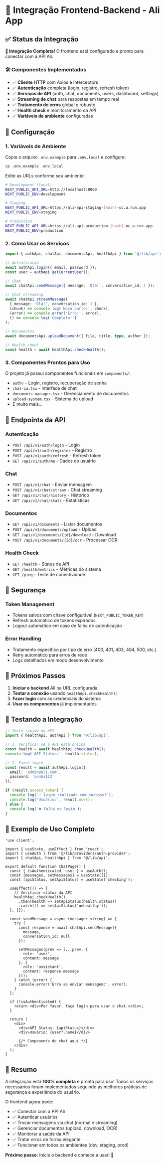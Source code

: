 # 🔗 Integração Frontend-Backend - Ali App

## ✅ Status da Integração

**🎉 Integração Completa!** O frontend está configurado e pronto para conectar com a API Ali.

### 🛠️ Componentes Implementados

- ✅ **Cliente HTTP** com Axios e interceptors
- ✅ **Autenticação** completa (login, registro, refresh token)
- ✅ **Serviços de API** (auth, chat, documents, users, dashboard, settings)
- ✅ **Streaming de chat** para respostas em tempo real
- ✅ **Tratamento de erros** global e robusto
- ✅ **Health check** e monitoramento da API
- ✅ **Variáveis de ambiente** configuradas

## 🔧 Configuração

### 1. Variáveis de Ambiente

Copie o arquivo `.env.example` para `.env.local` e configure:

```bash
cp .env.example .env.local
```

Edite as URLs conforme seu ambiente:

```bash
# Development (local)
NEXT_PUBLIC_API_URL=http://localhost:8000
NEXT_PUBLIC_ENV=development

# Staging
NEXT_PUBLIC_API_URL=https://ali-api-staging-[hash]-uc.a.run.app
NEXT_PUBLIC_ENV=staging

# Production
NEXT_PUBLIC_API_URL=https://ali-api-production-[hash]-uc.a.run.app
NEXT_PUBLIC_ENV=production
```

### 2. Como Usar os Serviços

```typescript
import { authApi, chatApi, documentsApi, healthApi } from '@/lib/api';

// Autenticação
await authApi.login({ email, password });
const user = authApi.getCurrentUser();

// Chat
await chatApi.sendMessage({ message: 'Olá!', conversation_id: 1 });

// Chat streaming
await chatApi.streamMessage(
  { message: 'Olá!', conversation_id: 1 },
  (chunk) => console.log('Nova parte:', chunk),
  (error) => console.error('Erro:', error),
  () => console.log('Completo!')
);

// Documentos
await documentsApi.uploadDocument({ file, title, type, author });

// Health check
const health = await healthApi.checkHealth();
```

### 3. Componentes Prontos para Uso

O projeto já possui componentes funcionais em `components/`:
- `auth/` - Login, registro, recuperação de senha
- `chat-ia.tsx` - Interface de chat
- `documents-manager.tsx` - Gerenciamento de documentos
- `upload-system.tsx` - Sistema de upload
- E muito mais...

## 📡 Endpoints da API

### Autenticação
- `POST /api/v1/auth/login` - Login
- `POST /api/v1/auth/register` - Registro
- `POST /api/v1/auth/refresh` - Refresh token
- `GET /api/v1/auth/me` - Dados do usuário

### Chat
- `POST /api/v1/chat` - Enviar mensagem
- `POST /api/v1/chat/stream` - Chat streaming
- `GET /api/v1/chat/history` - Histórico
- `GET /api/v1/chat/stats` - Estatísticas

### Documentos
- `GET /api/v1/documents` - Listar documentos
- `POST /api/v1/documents/upload` - Upload
- `GET /api/v1/documents/{id}/download` - Download
- `POST /api/v1/documents/{id}/ocr` - Processar OCR

### Health Check
- `GET /health` - Status da API
- `GET /health/metrics` - Métricas do sistema
- `GET /ping` - Teste de conectividade

## 🔐 Segurança

### Token Management
- Tokens salvos com chave configurável (`NEXT_PUBLIC_TOKEN_KEY`)
- Refresh automático de tokens expirados
- Logout automático em caso de falha de autenticação

### Error Handling
- Tratamento específico por tipo de erro (400, 401, 403, 404, 500, etc.)
- Retry automático para erros de rede
- Logs detalhados em modo desenvolvimento

## 🚀 Próximos Passos

1. **Iniciar o backend** Ali na URL configurada
2. **Testar a conexão** usando `healthApi.checkHealth()`
3. **Fazer login** com as credenciais do sistema
4. **Usar os componentes** já implementados

## 🧪 Testando a Integração

```typescript
// Teste rápido da API
import { healthApi, authApi } from '@/lib/api';

// 1. Verificar se a API está online
const health = await healthApi.checkHealth();
console.log('API Status:', health.status);

// 2. Fazer login
const result = await authApi.login({
  email: 'admin@ali.com',
  password: 'senha123'
});

if (result.access_token) {
  console.log('✅ Login realizado com sucesso!');
  console.log('Usuário:', result.user);
} else {
  console.log('❌ Falha no login');
}
```

## 📱 Exemplo de Uso Completo

```tsx
'use client';

import { useState, useEffect } from 'react';
import { useAuth } from '@/lib/providers/auth-provider';
import { chatApi, healthApi } from '@/lib/api';

export default function ChatPage() {
  const { isAuthenticated, user } = useAuth();
  const [messages, setMessages] = useState([]);
  const [apiStatus, setApiStatus] = useState('checking');

  useEffect(() => {
    // Verificar status da API
    healthApi.checkHealth()
      .then(health => setApiStatus(health.status))
      .catch(() => setApiStatus('unhealthy'));
  }, []);

  const sendMessage = async (message: string) => {
    try {
      const response = await chatApi.sendMessage({
        message,
        conversation_id: null
      });
      
      setMessages(prev => [...prev, {
        role: 'user',
        content: message
      }, {
        role: 'assistant', 
        content: response.message
      }]);
    } catch (error) {
      console.error('Erro ao enviar mensagem:', error);
    }
  };

  if (!isAuthenticated) {
    return <div>Por favor, faça login para usar o chat.</div>;
  }

  return (
    <div>
      <div>API Status: {apiStatus}</div>
      <div>Usuário: {user?.name}</div>
      
      {/* Componente de chat aqui */}
    </div>
  );
}
```

## 🎯 Resumo

A integração está **100% completa** e pronta para uso! Todos os serviços necessários foram implementados seguindo as melhores práticas de segurança e experiência do usuário.

O frontend agora pode:
- ✅ Conectar com a API Ali
- ✅ Autenticar usuários
- ✅ Trocar mensagens via chat (normal e streaming)
- ✅ Gerenciar documentos (upload, download, OCR)
- ✅ Monitorar a saúde da API
- ✅ Tratar erros de forma elegante
- ✅ Funcionar em todos os ambientes (dev, staging, prod)

**Próximo passo:** Inicie o backend e comece a usar! 🚀